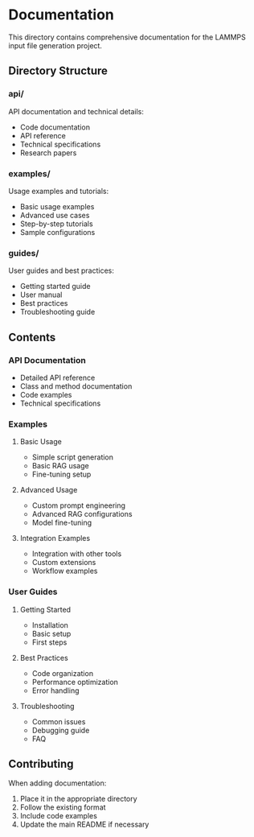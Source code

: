 # Documentation

This directory contains comprehensive documentation for the LAMMPS input file generation project.

## Directory Structure

### api/
API documentation and technical details:
- Code documentation
- API reference
- Technical specifications
- Research papers

### examples/
Usage examples and tutorials:
- Basic usage examples
- Advanced use cases
- Step-by-step tutorials
- Sample configurations

### guides/
User guides and best practices:
- Getting started guide
- User manual
- Best practices
- Troubleshooting guide

## Contents

### API Documentation
- Detailed API reference
- Class and method documentation
- Code examples
- Technical specifications

### Examples
1. Basic Usage
   - Simple script generation
   - Basic RAG usage
   - Fine-tuning setup

2. Advanced Usage
   - Custom prompt engineering
   - Advanced RAG configurations
   - Model fine-tuning

3. Integration Examples
   - Integration with other tools
   - Custom extensions
   - Workflow examples

### User Guides
1. Getting Started
   - Installation
   - Basic setup
   - First steps

2. Best Practices
   - Code organization
   - Performance optimization
   - Error handling

3. Troubleshooting
   - Common issues
   - Debugging guide
   - FAQ

## Contributing

When adding documentation:
1. Place it in the appropriate directory
2. Follow the existing format
3. Include code examples
4. Update the main README if necessary 